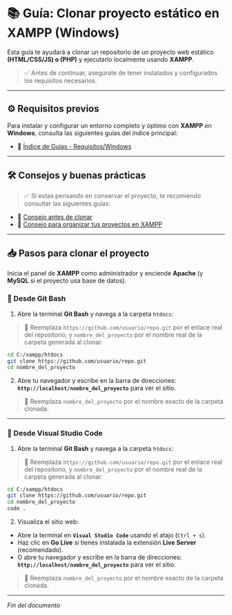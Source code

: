 # 📚 Guía: Clonar proyecto estático en XAMPP (Windows)

Esta guía te ayudará a clonar un repositorio de un proyecto web estático **(HTML/CSS/JS) o (PHP)** y ejecutarlo localmente usando **XAMPP**.

> ✅ Antes de continuar, asegúrate de tener instalados y configurados los requisitos necesarios.

---

## ⚙️ Requisitos previos

Para instalar y configurar un entorno completo y óptimo con **XAMPP** en **Windows**, consulta las siguientes guías del índice principal:

- 📁 [Índice de Guías - Requisitos/Windows](https://github.com/tejada1970/guias-desarrollo#windows)

---

## 🛠 Consejos y buenas prácticas

> ✅ Si estas pensando en conservar el proyecto, te recomiendo consultar las siguientes guías:

- 📄 [Consejo antes de clonar](https://github.com/tejada1970/guias-desarrollo/blob/master/consejos/consejo-antes-de-clonar.md)
- 📄 [Consejo para organizar tus proyectos en XAMPP](https://github.com/tejada1970/guias-desarrollo/blob/master/consejos/consejo-para-organizar-tus-proyectos-en-xampp.md)

---

## 📥 Pasos para clonar el proyecto

Inicia el panel de **XAMPP** como administrador y enciende **Apache** (y **MySQL** si el proyecto usa base de datos).

### 🔧 Desde Git Bash

1. Abre la terminal **Git Bash** y navega a la carpeta `htdocs`:

> 🔹 Reemplaza `https://github.com/usuario/repo.git` por el enlace real del repositorio, y `nombre_del_proyecto` por el nombre real de la carpeta generada al clonar.

```bash
cd C:/xampp/htdocs
git clone https://github.com/usuario/repo.git
cd nombre_del_proyecto
```

2. Abre tu navegador y escribe en la barra de direcciones: **`http://localhost/nombre_del_proyecto`** para ver el sitio.

> 🔹 Reemplaza `nombre_del_proyecto` por el nombre exacto de la carpeta clonada.

---

### 🔧 Desde Visual Studio Code

1. Abre la terminal **Git Bash** y navega a la carpeta `htdocs`:

> 🔹 Reemplaza `https://github.com/usuario/repo.git` por el enlace real del repositorio, y `nombre_del_proyecto` por el nombre real de la carpeta generada al clonar.

```bash
cd C:/xampp/htdocs
git clone https://github.com/usuario/repo.git
cd nombre_del_proyecto
code .
```

2. Visualiza el sitio web:

* Abre la terminal en **`Visual Studio Code`** usando el atajo (`Ctrl + s`).
* Haz clic en **Go Live** si tienes instalada la extensión **Live Server** (recomendado).
* O abre tu navegador y escribe en la barra de direcciones: **`http://localhost/nombre_del_proyecto`** para ver el sitio.

> 🔹 Reemplaza `nombre_del_proyecto` por el nombre exacto de la carpeta clonada.

---

*Fin del documento*
